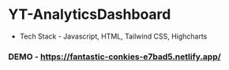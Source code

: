 # YT-AnalyticsDashboard

- Tech Stack - Javascript, HTML, Tailwind CSS, Highcharts

### DEMO - https://fantastic-conkies-e7bad5.netlify.app/
